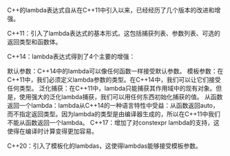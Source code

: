 C++的lambda表达式自从在C++11中引入以来，已经经历了几个版本的改进和增强。

C++11：引入了lambda表达式的基本形式。这包括捕获列表、参数列表、可选的返回类型和函数体。

C++14：lambda表达式得到了4个主要的增强：

默认参数：C++14中的lambda可以像任何函数一样接受默认参数。
模板参数：在C++11中，我们必须定义lambda参数的类型。在C++14中，我们可以让它们接受任何类型。
泛化捕获：在C++11中，lambda只能捕获其作用域中的现有对象。但是，使用强大的泛化lambda捕获，我们可以用任何东西初始化捕获的值。
从函数返回一个lambda：lambda从C++14的一种语言特性中受益：从函数返回auto，而不指定返回类型。因为lambda的类型是由编译器生成的，所以在C++11中我们不能从函数返回一个lambda。
C++17：增加了对constexpr lambda的支持，这使得在编译时计算变得更加容易。

C++20：引入了模板化的lambdas，这使得lambdas能够接受模板参数。